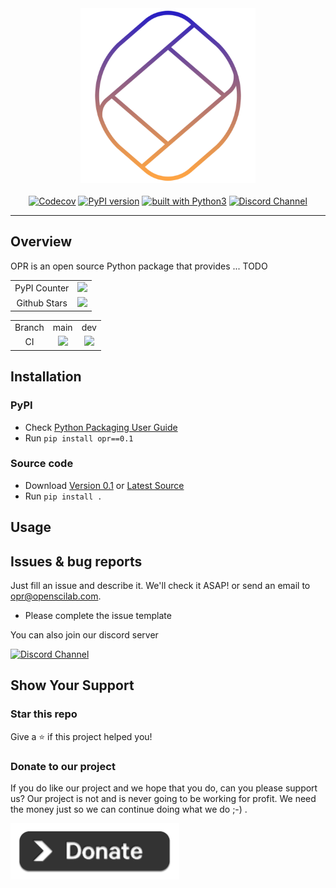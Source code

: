 <div align="center">
    <img src="https://github.com/openscilab/opr/raw/doc/otherfiles/logo.png" width="280">
    <br/>
    <br/>
    <a href="https://codecov.io/gh/openscilab/opr"><img src="https://codecov.io/gh/openscilab/opr/branch/main/graph/badge.svg" alt="Codecov"></a>
    <a href="https://badge.fury.io/py/opr"><img src="https://badge.fury.io/py/opr.svg" alt="PyPI version" height="18"></a>
    <a href="https://www.python.org/"><img src="https://img.shields.io/badge/built%20with-Python3-green.svg" alt="built with Python3"></a>
    <a href="https://discord.gg/8mBspwXqcA"><img src="https://img.shields.io/discord/1064533716615049236.svg" alt="Discord Channel" style="height: 24px;"></a>
</div>

----------


## Overview
<p align="justify">
OPR is an open source Python package that provides ... TODO
</p>
<table>
    <tr>
        <td align="center">PyPI Counter</td>
        <td align="center">
            <a href="TODO">
                <img src="TODO">
            </a>
        </td>
    </tr>
    <tr>
        <td align="center">Github Stars</td>
        <td align="center">
            <a href="https://github.com/openscilab/opr">
                <img src="TODO">
            </a>
        </td>
    </tr>
</table>
<table>
    <tr> 
        <td align="center">Branch</td>
        <td align="center">main</td>
        <td align="center">dev</td>
    </tr>
    <tr>
        <td align="center">CI</td>
        <td align="center">
            <img src="https://github.com/openscilab/opr/workflows/CI/badge.svg?branch=main">
        </td>
        <td align="center">
            <img src="https://github.com/openscilab/opr/workflows/CI/badge.svg?branch=dev">
            </td>
    </tr>
</table>


## Installation

### PyPI

- Check [Python Packaging User Guide](https://packaging.python.org/installing/)
- Run `pip install opr==0.1`
### Source code
- Download [Version 0.1](https://github.com/openscilab/opr/archive/v0.1.zip) or [Latest Source](https://github.com/openscilab/opr/archive/dev.zip)
- Run `pip install .`

## Usage

## Issues & bug reports

Just fill an issue and describe it. We'll check it ASAP! or send an email to [opr@openscilab.com](mailto:opr@openscilab.com "opr@openscilab.com"). 

- Please complete the issue template
 
You can also join our discord server

<a href="TODO">
  <img src="TODO" alt="Discord Channel">
</a>


## Show Your Support


### Star this repo

Give a ⭐️ if this project helped you!

### Donate to our project
If you do like our project and we hope that you do, can you please support us? Our project is not and is never going to be working for profit. We need the money just so we can continue doing what we do ;-) .			

<a href="https://openscilab.com/#donation" target="_blank"><img src="https://github.com/openscilab/opr/raw/main/otherfiles/donation.png" height="90px" width="270px" alt="OPR Donation"></a>